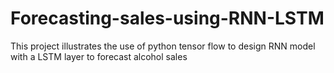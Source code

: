 # Forecasting-sales-using-RNN-LSTM
This project illustrates the use of python tensor flow to design RNN model with a LSTM layer to forecast alcohol sales
